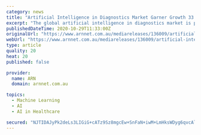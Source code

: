 ```yaml
---
category: news
title: "Artificial Intelligence in Diagnostics Market Garner Growth 33.2% by 2027"
excerpt: "The global artificial intelligence in diagnostics market is predicted to register a CAGR of around 33.2% during period 2020 to 2027. The global artificial intelligence in diagnostics market was valued at USD 295."
publishedDateTime: 2020-10-29T11:33:00Z
originalUrl: "https://www.arnnet.com.au/mediareleases/136009/artificial-intelligence-in-diagnostics-market/"
webUrl: "https://www.arnnet.com.au/mediareleases/136009/artificial-intelligence-in-diagnostics-market/"
type: article
quality: 20
heat: 20
published: false

provider:
  name: ARN
  domain: arnnet.com.au

topics:
  - Machine Learning
  - AI
  - AI in Healthcare

secured: "NJTIDAJyPk2deLs3LIGiG+cATz9Sz8mgcEw+SnFaN+iwM+LmHksWDyg6qvcAlK2GKpBf7iJGeiZFA8UzvmtQkOVSuMG/MgtiU5GjGZJZSWiZd8XVxGUPES6mD+F/wROghgTV9CO5VOpLOcR5VCuPPBCKGx3i77KQUHlFSMXJbbUFiZp4cQCglfdm97bN8+m+IC95EYw6YgEqLLkI57BDBnWJEZt4PG3YtyJ0yxc+6ugJda3m5O4n+X8k2E1QQo50FieoeoDEP+y6EgErO1R8KVezJT8feFtDIeKCtmhByZC8ay4m/3g9MF3cqix6Q4D4cyzT5P/hsDOfmqChkIgrD2DyTp4N3GMLJlM3y/HdMnQ=;YDtfR4m/C3Z7Ih5JEeV3oQ=="
---
```


